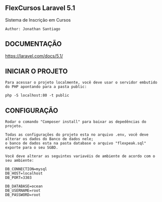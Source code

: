 ## FlexCursos Laravel 5.1

Sistema de Inscrição em Cursos
    
    Author: Jonathan Santiago
    
  ## DOCUMENTAÇÃO
 
 https://laravel.com/docs/5.1/
 
## INICIAR O PROJETO
    Para acessar o projeto localmente, você deve usar o servidor embutido do PHP apontando para a pasta public:
    
    php -S localhost:80 -t public
    
## CONFIGURAÇÃO

    Rodar o comando "Composer install" para baixar as depedências do projeto.
    
    Todas as configurações do projeto esta no arquivo .env, você deve alterar os dados do Banco de dados nele;
    o banco de dados esta na pasta database o arquivo "flexpeak.sql" exporte para o seu SGBD.
    
    Você deve alterar as seguintes variavéis de ambiente de acordo com o seu ambiente:
   
    DB_CONNECTION=mysql
    DB_HOST=localhost
    DB_PORT=3303
    
    DB_DATABASE=ocean
    DB_USERNAME=root
    DB_PASSWORD=root
    
   
